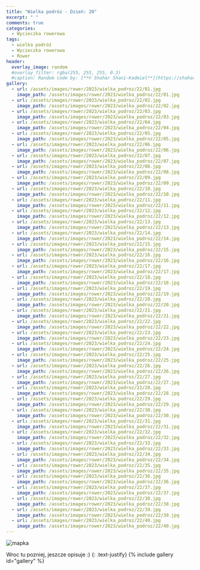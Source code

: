 ```yaml
---
title: "Wielka podróz - Dzień: 20"
excerpt: " "
comments: true
categories:
  - Wycieczka rowerowa
tags:
  - wielka podróż
  - Wycieczka rowerowa
  - Rower
header:
  overlay_image: random
  #overlay_filter: rgba(255, 255, 255, 0.3)
  #caption: Random code by: [**© Shahar Shani-Kadmiel**](https://shaharkadmiel.github.io)"
gallery:
  - url: /assets/images/rower/2023/wielka_podroz/22/01.jpg
    image_path: /assets/images/rower/2023/wielka_podroz/22/01.jpg
  - url: /assets/images/rower/2023/wielka_podroz/22/02.jpg
    image_path: /assets/images/rower/2023/wielka_podroz/22/02.jpg
  - url: /assets/images/rower/2023/wielka_podroz/22/03.jpg
    image_path: /assets/images/rower/2023/wielka_podroz/22/03.jpg
  - url: /assets/images/rower/2023/wielka_podroz/22/04.jpg
    image_path: /assets/images/rower/2023/wielka_podroz/22/04.jpg
  - url: /assets/images/rower/2023/wielka_podroz/22/05.jpg
    image_path: /assets/images/rower/2023/wielka_podroz/22/05.jpg
  - url: /assets/images/rower/2023/wielka_podroz/22/06.jpg
    image_path: /assets/images/rower/2023/wielka_podroz/22/06.jpg
  - url: /assets/images/rower/2023/wielka_podroz/22/07.jpg
    image_path: /assets/images/rower/2023/wielka_podroz/22/07.jpg
  - url: /assets/images/rower/2023/wielka_podroz/22/08.jpg
    image_path: /assets/images/rower/2023/wielka_podroz/22/08.jpg
  - url: /assets/images/rower/2023/wielka_podroz/22/09.jpg
    image_path: /assets/images/rower/2023/wielka_podroz/22/09.jpg
  - url: /assets/images/rower/2023/wielka_podroz/22/10.jpg
    image_path: /assets/images/rower/2023/wielka_podroz/22/10.jpg
  - url: /assets/images/rower/2023/wielka_podroz/22/11.jpg
    image_path: /assets/images/rower/2023/wielka_podroz/22/11.jpg
  - url: /assets/images/rower/2023/wielka_podroz/22/12.jpg
    image_path: /assets/images/rower/2023/wielka_podroz/22/12.jpg
  - url: /assets/images/rower/2023/wielka_podroz/22/13.jpg
    image_path: /assets/images/rower/2023/wielka_podroz/22/13.jpg
  - url: /assets/images/rower/2023/wielka_podroz/22/14.jpg
    image_path: /assets/images/rower/2023/wielka_podroz/22/14.jpg
  - url: /assets/images/rower/2023/wielka_podroz/22/15.jpg
    image_path: /assets/images/rower/2023/wielka_podroz/22/15.jpg
  - url: /assets/images/rower/2023/wielka_podroz/22/16.jpg
    image_path: /assets/images/rower/2023/wielka_podroz/22/16.jpg
  - url: /assets/images/rower/2023/wielka_podroz/22/17.jpg
    image_path: /assets/images/rower/2023/wielka_podroz/22/17.jpg
  - url: /assets/images/rower/2023/wielka_podroz/22/18.jpg
    image_path: /assets/images/rower/2023/wielka_podroz/22/18.jpg
  - url: /assets/images/rower/2023/wielka_podroz/22/19.jpg
    image_path: /assets/images/rower/2023/wielka_podroz/22/19.jpg
  - url: /assets/images/rower/2023/wielka_podroz/22/20.jpg
    image_path: /assets/images/rower/2023/wielka_podroz/22/20.jpg
  - url: /assets/images/rower/2023/wielka_podroz/22/21.jpg
    image_path: /assets/images/rower/2023/wielka_podroz/22/21.jpg
  - url: /assets/images/rower/2023/wielka_podroz/22/22.jpg
    image_path: /assets/images/rower/2023/wielka_podroz/22/22.jpg
  - url: /assets/images/rower/2023/wielka_podroz/22/23.jpg
    image_path: /assets/images/rower/2023/wielka_podroz/22/23.jpg
  - url: /assets/images/rower/2023/wielka_podroz/22/24.jpg
    image_path: /assets/images/rower/2023/wielka_podroz/22/24.jpg
  - url: /assets/images/rower/2023/wielka_podroz/22/25.jpg
    image_path: /assets/images/rower/2023/wielka_podroz/22/25.jpg
  - url: /assets/images/rower/2023/wielka_podroz/22/26.jpg
    image_path: /assets/images/rower/2023/wielka_podroz/22/26.jpg
  - url: /assets/images/rower/2023/wielka_podroz/22/27.jpg
    image_path: /assets/images/rower/2023/wielka_podroz/22/27.jpg
  - url: /assets/images/rower/2023/wielka_podroz/22/28.jpg
    image_path: /assets/images/rower/2023/wielka_podroz/22/28.jpg
  - url: /assets/images/rower/2023/wielka_podroz/22/29.jpg
    image_path: /assets/images/rower/2023/wielka_podroz/22/29.jpg
  - url: /assets/images/rower/2023/wielka_podroz/22/30.jpg
    image_path: /assets/images/rower/2023/wielka_podroz/22/30.jpg
  - url: /assets/images/rower/2023/wielka_podroz/22/31.jpg
    image_path: /assets/images/rower/2023/wielka_podroz/22/31.jpg
  - url: /assets/images/rower/2023/wielka_podroz/22/32.jpg
    image_path: /assets/images/rower/2023/wielka_podroz/22/32.jpg
  - url: /assets/images/rower/2023/wielka_podroz/22/33.jpg
    image_path: /assets/images/rower/2023/wielka_podroz/22/33.jpg
  - url: /assets/images/rower/2023/wielka_podroz/22/34.jpg
    image_path: /assets/images/rower/2023/wielka_podroz/22/34.jpg
  - url: /assets/images/rower/2023/wielka_podroz/22/35.jpg
    image_path: /assets/images/rower/2023/wielka_podroz/22/35.jpg
  - url: /assets/images/rower/2023/wielka_podroz/22/36.jpg
    image_path: /assets/images/rower/2023/wielka_podroz/22/36.jpg
  - url: /assets/images/rower/2023/wielka_podroz/22/37.jpg
    image_path: /assets/images/rower/2023/wielka_podroz/22/37.jpg
  - url: /assets/images/rower/2023/wielka_podroz/22/38.jpg
    image_path: /assets/images/rower/2023/wielka_podroz/22/38.jpg
  - url: /assets/images/rower/2023/wielka_podroz/22/39.jpg
    image_path: /assets/images/rower/2023/wielka_podroz/22/39.jpg
  - url: /assets/images/rower/2023/wielka_podroz/22/40.jpg
    image_path: /assets/images/rower/2023/wielka_podroz/22/40.jpg
---
```

![mapka](/assets/images/rower/2023/wielka_podroz/22/mapka.png)

Wroc tu pozniej, jeszcze opisuje :)
{: .text-justify}
{% include gallery id="gallery" %}
